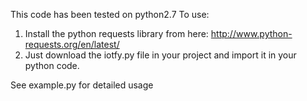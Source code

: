 This code has been tested on python2.7
To use: 
1. Install the python requests library from here: http://www.python-requests.org/en/latest/
2. Just download the iotfy.py file in your project and import it in your python code.

See example.py for detailed usage

